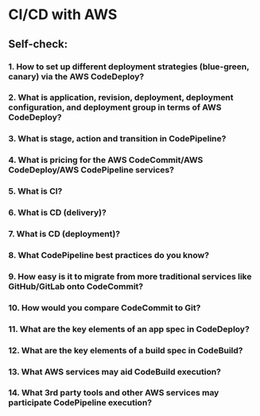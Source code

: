 # CI/CD with AWS

## Self-check:

### 1. How to set up different deployment strategies (blue-green, canary) via the AWS CodeDeploy?



### 2. What is application, revision, deployment, deployment configuration, and deployment group in terms of AWS CodeDeploy?



### 3. What is stage, action and transition in CodePipeline?



### 4. What is pricing for the AWS CodeCommit/AWS CodeDeploy/AWS CodePipeline services?



### 5. What is CI?



### 6. What is CD (delivery)?



### 7. What is CD (deployment)?



### 8. What CodePipeline best practices do you know?



### 9. How easy is it to migrate from more traditional services like GitHub/GitLab onto CodeCommit?



### 10. How would you compare CodeCommit to Git?



### 11. What are the key elements of an app spec in CodeDeploy?



### 12. What are the key elements of a build spec in CodeBuild?



### 13. What AWS services may aid CodeBuild execution?



### 14. What 3rd party tools and other AWS services may participate CodePipeline execution?


